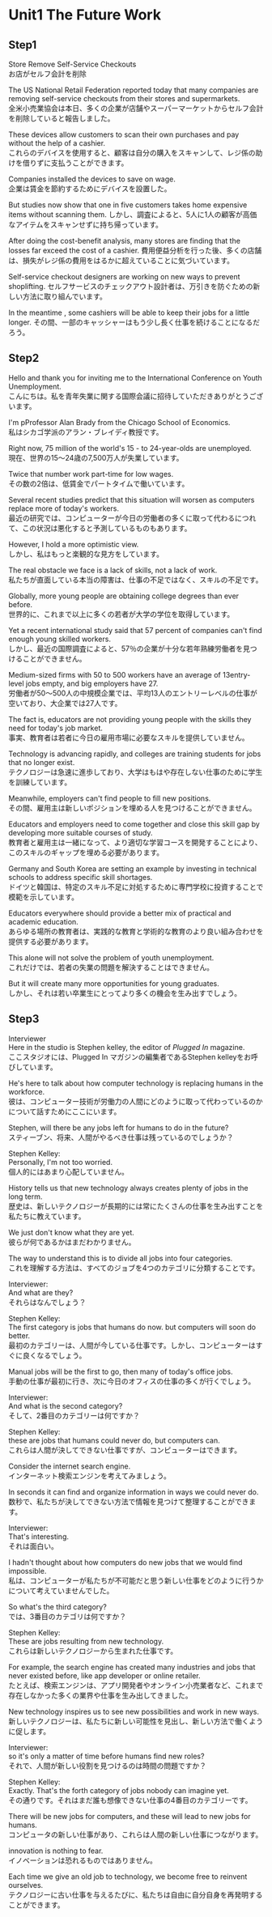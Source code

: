 # Unit1 The Future Work

## Step1

Store Remove Self-Service Checkouts  
お店がセルフ会計を削除

The US National Retail Federation reported today that many companies are removing self-service checkouts from their stores and supermarkets.  
全米小売業協会は本日、多くの企業が店舗やスーパーマーケットからセルフ会計を削除していると報告しました。

These devices allow customers to scan their own purchases and pay without the help of a cashier.  
これらのデバイスを使用すると、顧客は自分の購入をスキャンして、レジ係の助けを借りずに支払うことができます。

Companies installed the devices to save on wage.  
企業は賃金を節約するためにデバイスを設置した。

But studies now show that one in five customers takes home expensive items without scanning them.
しかし、調査によると、5人に1人の顧客が高価なアイテムをスキャンせずに持ち帰っています。

After doing the cost-benefit analysis, many stores are finding that the losses far exceed the cost of a cashier.
費用便益分析を行った後、多くの店舗は、損失がレジ係の費用をはるかに超えていることに気づいています。

Self-service checkout designers are working on new ways to prevent shoplifting.
セルフサービスのチェックアウト設計者は、万引きを防ぐための新しい方法に取り組んでいます。

In the meantime , some cashiers will be able to keep their jobs for a little longer.
その間、一部のキャッシャーはもう少し長く仕事を続けることになるだろう。

## Step2

Hello and thank you for inviting me to the International Conference on Youth Unemployment.  
こんにちは。私を青年失業に関する国際会議に招待していただきありがとうございます。

I'm pProfessor Alan Brady from the Chicago School of Economics.  
私はシカゴ学派のアラン・ブレイディ教授です。

Right now, 75 million of the world's 15 - to 24-year-olds are unemployed.  
現在、世界の15〜24歳の7,500万人が失業しています。

Twice that number work part-time for low wages.  
その数の2倍は、低賃金でパートタイムで働いています。

Several recent studies predict that this situation will worsen as computers replace more of today's workers.  
最近の研究では、コンピューターが今日の労働者の多くに取って代わるにつれて、この状況は悪化すると予測しているものもあります。

However, I hold a more optimistic view.  
しかし、私はもっと楽観的な見方をしています。

The real obstacle we face is a lack of skills, not a lack of work.  
私たちが直面している本当の障害は、仕事の不足ではなく、スキルの不足です。

Globally, more young people are obtaining college degrees than ever before.  
世界的に、これまで以上に多くの若者が大学の学位を取得しています。

Yet a recent international study said that 57 percent of companies can't find enough young skilled workers.  
しかし、最近の国際調査によると、57％の企業が十分な若年熟練労働者を見つけることができません。

Medium-sized firms with 50 to 500 workers have an average of 13entry-level  jobs empty, and big employers have 27.  
労働者が50〜500人の中規模企業では、平均13人のエントリーレベルの仕事が空いており、大企業では27人です。

The fact is, educators are not providing young people with the skills they need for today's job market.  
事実、教育者は若者に今日の雇用市場に必要なスキルを提供していません。

Technology is advancing rapidly, and colleges are training students for jobs that no longer exist.  
テクノロジーは急速に進歩しており、大学はもはや存在しない仕事のために学生を訓練しています。

Meanwhile, employers can't find people to fill new positions.  
その間、雇用主は新しいポジションを埋める人を見つけることができません。

Educators and employers need to come together and close this skill gap by developing more suitable courses of study.  
教育者と雇用主は一緒になって、より適切な学習コースを開発することにより、このスキルのギャップを埋める必要があります。

Germany and South Korea are setting an example by investing in technical schools to address specific skill shortages.  
ドイツと韓国は、特定のスキル不足に対処するために専門学校に投資することで模範を示しています。

Educators everywhere should provide a better mix of practical and academic education.  
あらゆる場所の教育者は、実践的な教育と学術的な教育のより良い組み合わせを提供する必要があります。

This alone will not solve the problem of youth unemployment.  
これだけでは、若者の失業の問題を​​解決することはできません。

But it will create many more opportunities for young graduates.  
しかし、それは若い卒業生にとってより多くの機会を生み出すでしょう。

## Step3

Interviewer  
Here in the studio is Stephen kelley, the editor of _Plugged In_ magazine.  
ここスタジオには、Plugged In マガジンの編集者であるStephen kelleyをお呼びしています。

He's here to talk about how computer technology is replacing humans in the workforce.  
彼は、コンピューター技術が労働力の人間にどのように取って代わっているのかについて話すためにここにいます。

Stephen, will there be any jobs left for humans to do in the future?  
スティーブン、将来、人間がやるべき仕事は残っているのでしょうか？

Stephen Kelley:  
Personally, I'm not too worried.  
個人的にはあまり心配していません。

History tells us that new technology always creates plenty of jobs in the long term.  
歴史は、新しいテクノロジーが長期的には常にたくさんの仕事を生み出すことを私たちに教えています。

We just don't know what they are yet.  
彼らが何であるかはまだわかりません。

The way to understand this is to divide all jobs into four categories.  
これを理解する方法は、すべてのジョブを4つのカテゴリに分類することです。

Interviewer:  
And what are they?  
それらはなんでしょう？

Stephen Kelley:  
The first category is jobs that humans do now. but computers will soon do better.  
最初のカテゴリーは、人間が今している仕事です。しかし、コンピューターはすぐに良くなるでしょう。

Manual jobs will be the first to go, then many of today's office jobs.  
手動の仕事が最初に行き、次に今日のオフィスの仕事の多くが行くでしょう。

Interviewer:  
And what is the second category?  
そして、2番目のカテゴリーは何ですか？

Stephen Kelley:  
these are jobs that humans could never do, but computers can.  
これらは人間が決してできない仕事ですが、コンピューターはできます。

Consider the internet search engine.  
インターネット検索エンジンを考えてみましょう。

In seconds it can find and organize information in ways we could never do.  
数秒で、私たちが決してできない方法で情報を見つけて整理することができます。

Interviewer:  
That's interesting.  
それは面白い。

I hadn't thought about how computers do new jobs that we would find impossible.  
私は、コンピューターが私たちが不可能だと思う新しい仕事をどのように行うかについて考えていませんでした。

So what's the third category?  
では、3番目のカテゴリは何ですか？

Stephen Kelley:  
These are jobs resulting from new technology.  
これらは新しいテクノロジーから生まれた仕事です。

For example, the search engine has created many industries and jobs that never existed before, like app developer or online retailer.  
たとえば、検索エンジンは、アプリ開発者やオンライン小売業者など、これまで存在しなかった多くの業界や仕事を生み出してきました。

New technology inspires us to see new possibilities and work in new ways.  
新しいテクノロジーは、私たちに新しい可能性を見出し、新しい方法で働くように促します。

Interviewer:  
so it's only a matter of time before humans find new roles?  
それで、人間が新しい役割を見つけるのは時間の問題ですか？

Stephen Kelley:  
Exactly. That's the forth category of jobs nobody can imagine yet.  
その通りです。それはまだ誰も想像できない仕事の4番目のカテゴリーです。

There will be new jobs for computers, and these will lead to new jobs for humans.  
コンピュータの新しい仕事があり、これらは人間の新しい仕事につながります。

innovation is nothing to fear.  
イノベーションは恐れるものではありません。

Each time we give an old job to technology, we become free to reinvent ourselves.  
テクノロジーに古い仕事を与えるたびに、私たちは自由に自分自身を再発明することができます。
